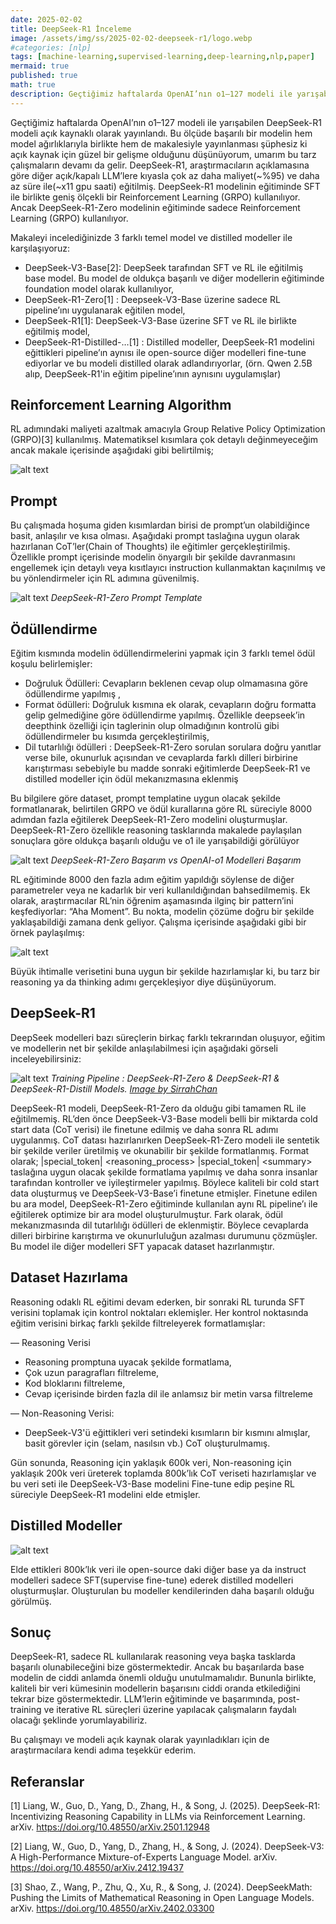 ```yaml
---
date: 2025-02-02
title: DeepSeek-R1 İnceleme
image: /assets/img/ss/2025-02-02-deepseek-r1/logo.webp
#categories: [nlp]
tags: [machine-learning,supervised-learning,deep-learning,nlp,paper]
mermaid: true
published: true
math: true
description: Geçtiğimiz haftalarda OpenAI’nın o1–127 modeli ile yarışabilen DeepSeek-R1 modeli açık kaynaklı olarak yayınlandı. Bu ölçüde başarılı bir modelin hem model ağırlıklarıyla birlikte hem de makalesiyle yayınlanması şüphesiz ki açık kaynak için güzel bir gelişme olduğunu düşünüyorum, umarım bu tarz çalışmaların devamı da gelir. DeepSeek-R1, araştırmacıların açıklamasına göre diğer açık/kapalı LLM’lere kıyasla çok az daha maliyet(~%95) ve daha az süre ile(~x11 gpu saati) eğitilmiş. DeepSeek-R1 modelinin eğitiminde SFT ile birlikte geniş ölçekli bir Reinforcement Learning (GRPO) kullanılıyor. Ancak DeepSeek-R1-Zero modelinin eğitiminde sadece Reinforcement Learning (GRPO) kullanılıyor.
---
```


Geçtiğimiz haftalarda OpenAI’nın o1–127 modeli ile yarışabilen DeepSeek-R1 modeli açık kaynaklı olarak yayınlandı. Bu ölçüde başarılı bir modelin hem model ağırlıklarıyla birlikte hem de makalesiyle yayınlanması şüphesiz ki açık kaynak için güzel bir gelişme olduğunu düşünüyorum, umarım bu tarz çalışmaların devamı da gelir. DeepSeek-R1, araştırmacıların açıklamasına göre diğer açık/kapalı LLM’lere kıyasla çok az daha maliyet(~%95) ve daha az süre ile(~x11 gpu saati) eğitilmiş. DeepSeek-R1 modelinin eğitiminde SFT ile birlikte geniş ölçekli bir Reinforcement Learning (GRPO) kullanılıyor. Ancak DeepSeek-R1-Zero modelinin eğitiminde sadece Reinforcement Learning (GRPO) kullanılıyor.

Makaleyi incelediğinizde 3 farklı temel model ve distilled modeller ile karşılaşıyoruz:

- DeepSeek-V3-Base[2]: DeepSeek tarafından SFT ve RL ile eğitilmiş base model. Bu model de oldukça başarılı ve diğer modellerin eğitiminde foundation model olarak kullanılıyor,
- DeepSeek-R1-Zero[1] : Deepseek-V3-Base üzerine sadece RL pipeline’ını uygulanarak eğitilen model,
- DeepSeek-R1[1]: DeepSeek-V3-Base üzerine SFT ve RL ile birlikte eğitilmiş model,
- DeepSeek-R1-Distilled-…[1] : Distilled modeller, DeepSeek-R1 modelini eğittikleri pipeline’ın aynısı ile open-source diğer modelleri fine-tune ediyorlar ve bu modeli distilled olarak adlandırıyorlar, (örn. Qwen 2.5B alıp, DeepSeek-R1'in eğitim pipeline’ının aynısını uygulamışlar)

## Reinforcement Learning Algorithm

RL adımındaki maliyeti azaltmak amacıyla Group Relative Policy Optimization (GRPO)[3] kullanılmış. Matematiksel kısımlara çok detaylı değinmeyeceğim ancak makale içerisinde aşağıdaki gibi belirtilmiş;

![alt text](/assets/img/ss/2025-02-02-deepseek-r1/deepseek-grpo.png)


## Prompt

Bu çalışmada hoşuma giden kısımlardan birisi de prompt’un olabildiğince basit, anlaşılır ve kısa olması. Aşağıdaki prompt taslağına uygun olarak hazırlanan CoT’ler(Chain of Thoughts) ile eğitimler gerçekleştirilmiş. Özellikle prompt içerisinde modelin önyargılı bir şekilde davranmasını engellemek için detaylı veya kısıtlayıcı instruction kullanmaktan kaçınılmış ve bu yönlendirmeler için RL adımına güvenilmiş.

![alt text](/assets/img/ss/2025-02-02-deepseek-r1/prompt.webp)
_DeepSeek-R1-Zero Prompt Template_

## Ödüllendirme

Eğitim kısmında modelin ödüllendirmelerini yapmak için 3 farklı temel ödül koşulu belirlemişler:

  - Doğruluk Ödülleri: Cevapların beklenen cevap olup olmamasına göre ödüllendirme yapılmış ,
  - Format ödülleri: Doğruluk kısmına ek olarak, cevapların doğru formatta gelip gelmediğine göre ödüllendirme yapılmış. Özellikle deepseek’in deepthink özelliği için <think> </think> taglerinin olup olmadığının kontrolü gibi ödüllendirmeler bu kısımda gerçekleştirilmiş,
  - Dil tutarlılığı ödülleri : DeepSeek-R1-Zero sorulan sorulara doğru yanıtlar verse bile, okunurluk açısından ve cevaplarda farklı dilleri birbirine karıştırması sebebiyle bu madde sonraki eğitimlerde DeepSeek-R1 ve distilled modeller için ödül mekanızmasına eklenmiş

Bu bilgilere göre dataset, prompt templatine uygun olacak şekilde formatlanarak, belirtilen GRPO ve ödül kurallarına göre RL süreciyle 8000 adımdan fazla eğitilerek DeepSeek-R1-Zero modelini oluşturmuşlar. DeepSeek-R1-Zero özellikle reasoning tasklarında makalede paylaşılan sonuçlara göre oldukça başarılı olduğu ve o1 ile yarışabildiği görülüyor

![alt text](/assets/img/ss/2025-02-02-deepseek-r1/model_basarim.webp)
_DeepSeek-R1-Zero Başarım vs OpenAI-o1 Modelleri Başarım_


RL eğitiminde 8000 den fazla adım eğitim yapıldığı söylense de diğer parametreler veya ne kadarlık bir veri kullanıldığından bahsedilmemiş. Ek olarak, araştırmacılar RL’nin öğrenim aşamasında ilginç bir pattern’ini keşfediyorlar: “Aha Moment”. Bu nokta, modelin çözüme doğru bir şekilde yaklaşabildiği zamana denk geliyor. Çalışma içerisinde aşağıdaki gibi bir örnek paylaşılmış:

![alt text](/assets/img/ss/2025-02-02-deepseek-r1/aha_moment.webp)

Büyük ihtimalle verisetini buna uygun bir şekilde hazırlamışlar ki, bu tarz bir reasoning ya da thinking adımı gerçekleşiyor diye düşünüyorum.

## DeepSeek-R1

DeepSeek modelleri bazı süreçlerin birkaç farklı tekrarından oluşuyor, eğitim ve modellerin net bir şekilde anlaşılabilmesi için aşağıdaki görseli inceleyebilirsiniz:

![alt text](/assets/img/ss/2025-02-02-deepseek-r1/pipeline.webp)
_Training Pipeline : DeepSeek-R1-Zero & DeepSeek-R1 & DeepSeek-R1-Distill Models. <a href="https://x.com/SirrahChan/status/1881488738473357753/photo/1">Image by SirrahChan</a>_


DeepSeek-R1 modeli, DeepSeek-R1-Zero da olduğu gibi tamamen RL ile eğitilmemiş. RL’den önce DeepSeek-V3-Base modeli belli bir miktarda cold start data (CoT verisi) ile finetune edilmiş ve daha sonra RL adımı uygulanmış. CoT datası hazırlanırken DeepSeek-R1-Zero modeli ile sentetik bir şekilde veriler üretilmiş ve okunabilir bir şekilde formatlanmış. Format olarak; \|special_token\| \<reasoning_process\> \|special_token\| \<summary\> taslağına uygun olacak şekilde formatlama yapılmış ve daha sonra insanlar tarafından kontroller ve iyileştirmeler yapılmış. Böylece kaliteli bir cold start data oluşturmuş ve DeepSeek-V3-Base’i finetune etmişler. Finetune edilen bu ara model, DeepSeek-R1-Zero eğitiminde kullanılan aynı RL pipeline’ı ile eğitilerek optimize bir ara model oluşturulmuştur. Fark olarak, ödül mekanızmasında dil tutarlılığı ödülleri de eklenmiştir. Böylece cevaplarda dilleri birbirine karıştırma ve okunurluluğun azalması durumunu çözmüşler. Bu model ile diğer modelleri SFT yapacak dataset hazırlanmıştır.


## Dataset Hazırlama

Reasoning odaklı RL eğitimi devam ederken, bir sonraki RL turunda SFT verisini toplamak için kontrol noktaları eklemişler. Her kontrol noktasında eğitim verisini birkaç farklı şekilde filtreleyerek formatlamışlar:

— Reasoning Verisi
- Reasoning promptuna uyacak şekilde formatlama,
- Çok uzun paragrafları filtreleme,
- Kod bloklarını filtreleme,
- Cevap içerisinde birden fazla dil ile anlamsız bir metin varsa filtreleme

— Non-Reasoning Verisi:
- DeepSeek-V3'ü eğittikleri veri setindeki kısımların bir kısmını almışlar, basit görevler için (selam, nasılsın vb.) CoT oluşturulmamış.

Gün sonunda, Reasoning için yaklaşık 600k veri, Non-reasoning için yaklaşık 200k veri üreterek toplamda 800k’lık CoT veriseti hazırlamışlar ve bu veri seti ile DeepSeek-V3-Base modelini Fine-tune edip peşine RL süreciyle DeepSeek-R1 modelini elde etmişler.

## Distilled Modeller

![alt text](/assets/img/ss/2025-02-02-deepseek-r1/distilled_models.webp)

Elde ettikleri 800k’lık veri ile open-source daki diğer base ya da instruct modelleri sadece SFT(supervise fine-tune) ederek distilled modelleri oluşturmuşlar. Oluşturulan bu modeller kendilerinden daha başarılı olduğu görülmüş.


## Sonuç

DeepSeek-R1, sadece RL kullanılarak reasoning veya başka tasklarda başarılı olunabileceğini bize göstermektedir. Ancak bu başarılarda base modelin de ciddi anlamda önemli olduğu unutulmamalıdır. Bununla birlikte, kaliteli bir veri kümesinin modellerin başarısını ciddi oranda etkilediğini tekrar bize göstermektedir. LLM’lerin eğitiminde ve başarımında, post-training ve iterative RL süreçleri üzerine yapılacak çalışmaların faydalı olacağı şeklinde yorumlayabiliriz.

Bu çalışmayı ve modeli açık kaynak olarak yayınladıkları için de araştırmacılara kendi adıma teşekkür ederim.

## Referanslar

[1] Liang, W., Guo, D., Yang, D., Zhang, H., & Song, J. (2025). DeepSeek-R1: Incentivizing Reasoning Capability in LLMs via Reinforcement Learning. arXiv. https://doi.org/10.48550/arXiv.2501.12948

[2] Liang, W., Guo, D., Yang, D., Zhang, H., & Song, J. (2024). DeepSeek-V3: A High-Performance Mixture-of-Experts Language Model. arXiv. https://doi.org/10.48550/arXiv.2412.19437

[3] Shao, Z., Wang, P., Zhu, Q., Xu, R., & Song, J. (2024). DeepSeekMath: Pushing the Limits of Mathematical Reasoning in Open Language Models. arXiv. https://doi.org/10.48550/arXiv.2402.03300